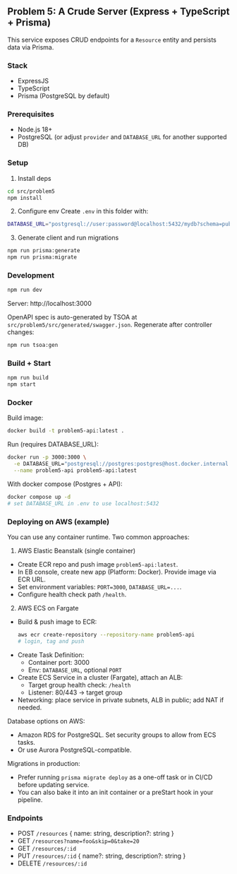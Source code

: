 ## Problem 5: A Crude Server (Express + TypeScript + Prisma)

This service exposes CRUD endpoints for a `Resource` entity and persists data via Prisma.

### Stack
- ExpressJS
- TypeScript
- Prisma (PostgreSQL by default)

### Prerequisites
- Node.js 18+
- PostgreSQL (or adjust `provider` and `DATABASE_URL` for another supported DB)

### Setup
1) Install deps
```bash
cd src/problem5
npm install
```

2) Configure env
Create `.env` in this folder with:
```bash
DATABASE_URL="postgresql://user:password@localhost:5432/mydb?schema=public"
```

3) Generate client and run migrations
```bash
npm run prisma:generate
npm run prisma:migrate
```

### Development
```bash
npm run dev
```
Server: http://localhost:3000

OpenAPI spec is auto-generated by TSOA at `src/problem5/src/generated/swagger.json`.
Regenerate after controller changes:
```bash
npm run tsoa:gen
```

### Build + Start
```bash
npm run build
npm start
```

### Docker
Build image:
```bash
docker build -t problem5-api:latest .
```

Run (requires DATABASE_URL):
```bash
docker run -p 3000:3000 \
  -e DATABASE_URL="postgresql://postgres:postgres@host.docker.internal:5432/mydb?schema=public" \
  --name problem5-api problem5-api:latest
```

With docker compose (Postgres + API):
```bash
docker compose up -d
# set DATABASE_URL in .env to use localhost:5432
```

### Deploying on AWS (example)
You can use any container runtime. Two common approaches:

1) AWS Elastic Beanstalk (single container)
- Create ECR repo and push image `problem5-api:latest`.
- In EB console, create new app (Platform: Docker). Provide image via ECR URL.
- Set environment variables: `PORT=3000`, `DATABASE_URL=...`.
- Configure health check path `/health`.

2) AWS ECS on Fargate
- Build & push image to ECR:
  ```bash
  aws ecr create-repository --repository-name problem5-api
  # login, tag and push
  ```
- Create Task Definition:
  - Container port: 3000
  - Env: `DATABASE_URL`, optional `PORT`
- Create ECS Service in a cluster (Fargate), attach an ALB:
  - Target group health check: `/health`
  - Listener: 80/443 -> target group
- Networking: place service in private subnets, ALB in public; add NAT if needed.

Database options on AWS:
- Amazon RDS for PostgreSQL. Set security groups to allow from ECS tasks.
- Or use Aurora PostgreSQL-compatible.

Migrations in production:
- Prefer running `prisma migrate deploy` as a one-off task or in CI/CD before updating service.
- You can also bake it into an init container or a preStart hook in your pipeline.

### Endpoints
- POST `/resources` { name: string, description?: string }
- GET `/resources?name=foo&skip=0&take=20`
- GET `/resources/:id`
- PUT `/resources/:id` { name?: string, description?: string }
- DELETE `/resources/:id`
